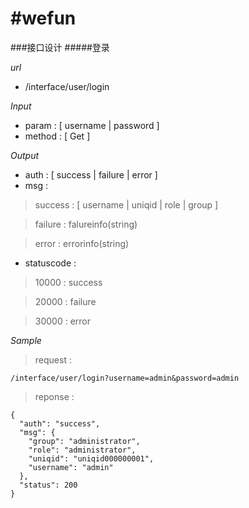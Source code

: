 #wefun
================
###接口设计
#####登录

*url*
- /interface/user/login

*Input*
- param : [ username | password ]
- method : [ Get ]

*Output*
- auth : [ success | failure | error ]
- msg : 

> success : [ username | uniqid | role | group ]

> failure :  falureinfo(string)

> error : errorinfo(string)

- statuscode :

> 10000 : success

> 20000 : failure

> 30000 : error

*Sample*

> request : 
```
/interface/user/login?username=admin&password=admin
```
> reponse : 
```
{
  "auth": "success",
  "msg": {
    "group": "administrator",
    "role": "administrator",
    "uniqid": "uniqid000000001",
    "username": "admin"
  },
  "status": 200
}
```